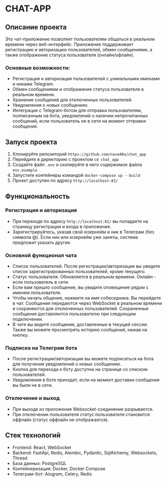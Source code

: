 # CHAT-APP


## Описание проекта
Это чат-приложение позволяет пользователям общаться в реальном времени через веб-интерфейс. Приложение поддерживает регистрацию и авторизацию пользователей, обмен сообщениями, а также отображение статуса пользователя (онлайн/офлайн).

### Основные возможности:
- Регистрация и авторизация пользователей с уникальными именами и никами Telegram.
- Обмен сообщениями и отображение статуса пользователя в реальном времени.
- Хранение сообщений для отключенных пользователей.
- Уведомления о новых сообщениях.
- Интеграция с Telegram-ботом для отправки пользователям, полписанным на бота, уведомлений о наличии непрочитанных сообщений, если пользователь не в сети на момент отправки сообщения.


## Запуск проекта
1. Клонируйте репозиторий ```https://github.com/nava40a/chat_app```
2. Перейдите в директорию с проектом ```cd chat_app```
3. Создайте файл ```.env``` и скопируйте в него содержимое файла ```env.example```
4. Запустите контейнеры командой ```docker-compose up --build```
5. Проект доступен по адресу ```http://localhost:81/```


## Функциональность

### Регистрация и авторизация
- При переходе по адресу ```http://localhost:81/``` вы попадаете на страницу регистрации и входа в приложение.
- Зарегистрируйтесь, указав свой юзернейм и ник в Телеграм (без символа @). Если ник или юзернейм уже заняты, система предложит указать другие.

### Основной функционал чата
- Список пользователей. После регистрации/авторизации вы увидите список зарегистрированных пользователей, кроме текущего.
- Статус пользователя. Обновляется в реальном времени. Онлайн - если пользователь в сети.
- Если вам пришло сообщение, вы увидите оповещение рядом с именем пользователя.
- Чтобы начать общение, нажмите на имя собеседника. Вы перейдете в чат. Сообщения передаются через WebSocket в реальном времени и сохраняются для отключенных пользователей. Сохраненные сообщения доставляются пользователю при следующем подключении.
- В чате вы видите сообщения, доставленные в текущей сессии. Также вы можете просмотреть историю сообщений, нажав на кнопку.

### Подписка на Телеграм бота
- После регистрации/авторизации вы можете подписаться на бота для получения уведомлений о новых сообщениях.
- Кнопка для перехода к боту доступна на странице со списком пользователей.
- Уведомления в боте приходят, если на момент доставки сообщения вы были не в сети.
 
### Отключение и выход
- При выходе из приложения Websocket-соединение разрывается.
- При отключении пользователя статус пользователя становится оффлайн (статус оффлайн не отображается).
 

## Стек технологий
- Frontend: React, WebSocket
- Backend: FastApi, Redis, Alembic, Pydantic, SqlAlchemy, Websockets, Thread
- База данных: PostgreSQL
- Контейнеризация: Docker, Docker Compose
- Телеграм-бот: Aiogram, Celery, Redis
